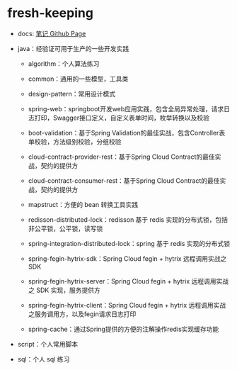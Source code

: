# fresh-keeping

- docs: [笔记 Github Page](https://freshchen.github.io/fresh-keeping/)

- java：经验证可用于生产的一些开发实践

    - algorithm：个人算法练习

    - common：通用的一些模型，工具类

    - design-pattern：常用设计模式
  
    - spring-web：springboot开发web应用实践，包含全局异常处理，请求日志打印，Swagger接口定义，自定义表单时间，枚举转换以及校验

    - boot-validation：基于Spring Validation的最佳实战，包含Controller表单校验，方法级别校验，分组校验

    - cloud-contract-provider-rest：基于Spring Cloud Contract的最佳实战，契约的提供方

    - cloud-contract-consumer-rest：基于Spring Cloud Contract的最佳实战，契约的提供方

    - mapstruct：方便的 bean 转换工具实践

    - redisson-distributed-lock：redisson 基于 redis 实现的分布式锁，包括非公平锁，公平锁，读写锁

    - spring-integration-distributed-lock：spring 基于 redis 实现的分布式锁

    - spring-fegin-hytrix-sdk：Spring Cloud fegin + hytrix 远程调用实战之 SDK

    - spring-fegin-hytrix-server：Spring Cloud fegin + hytrix 远程调用实战之 SDK 实现，服务提供方

    - spring-fegin-hytrix-client：Spring Cloud fegin + hytrix 远程调用实战之服务调用方，以及fegin请求日志打印

    - spring-cache：通过Spring提供的方便的注解操作redis实现缓存功能    

- script：个人常用脚本

- sql：个人 sql 练习
